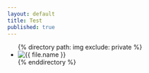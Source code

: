 ```yaml
---
layout: default
title: Test
published: true
---
```


<ul>
  {% directory path: img exclude: private %}
    <li>
      <img src="{{ file.url }}"
           alt="{{ file.name }}"
           datetime="{{ file.date | date_to_xmlschema }}" />
    </li>
  {% enddirectory %}
</ul>
